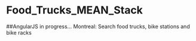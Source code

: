 # Food_Trucks_MEAN_Stack
##AngularJS in progress...
Montreal: Search food trucks, bike stations and bike racks
